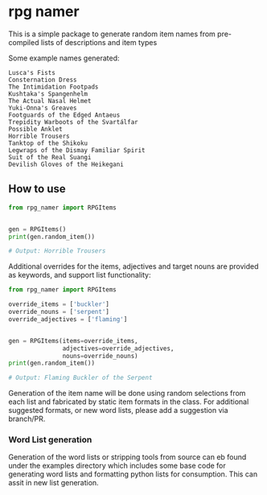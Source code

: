 # rpg namer
This is a simple package to generate random item names from pre-compiled lists of descriptions and item types

Some example names generated:

```
Lusca's Fists
Consternation Dress
The Intimidation Footpads
Kushtaka's Spangenhelm
The Actual Nasal Helmet
Yuki-Onna's Greaves
Footguards of the Edged Antaeus
Trepidity Warboots of the Svartálfar
Possible Anklet
Horrible Trousers
Tanktop of the Shikoku
Legwraps of the Dismay Familiar Spirit
Suit of the Real Suangi
Devilish Gloves of the Heikegani
```

## How to use

```python
from rpg_namer import RPGItems


gen = RPGItems()
print(gen.random_item())

# Output: Horrible Trousers

```

Additional overrides for the items, adjectives and target nouns are provided as keywords, and support list 
functionality:

```python
from rpg_namer import RPGItems

override_items = ['buckler']
override_nouns = ['serpent']
override_adjectives = ['flaming']


gen = RPGItems(items=override_items,
               adjectives=override_adjectives,
               nouns=override_nouns)
print(gen.random_item())

# Output: Flaming Buckler of the Serpent
```

Generation of the item name will be done using random selections from each list and fabricated by static item formats 
in the class. For additional suggested formats, or new word lists, please add a suggestion via branch/PR.

### Word List generation

Generation of the word lists or stripping tools from source can eb found under the examples directory which includes 
some base code for generating word lists and formatting python lists for consumption. This can assit in new list 
generation. 
